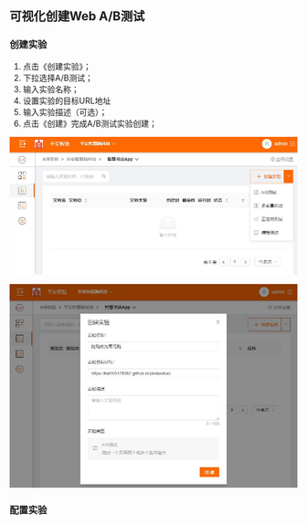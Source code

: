 ## 可视化创建Web A/B测试

### 创建实验

  1. 点击《创建实验》；
  2. 下拉选择A/B测试；
  3. 输入实验名称；
  4. 设置实验的目标URL地址
  5. 输入实验描述（可选）；
  6. 点击《创建》完成A/B测试实验创建；

  ![创建实验](images/new_ab_testing.jpg)
  
  ![输入实验基本信息](images/enter_ab_testing_basic.jpg)
  
### 配置实验
